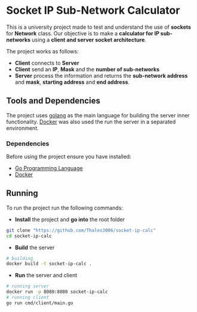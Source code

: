 # Socket IP Sub-Network Calculator

This is a university project made to test and understand the use of **sockets** for **Network** class.
Our objective is to make a **calculator for IP sub-networks** using a **client and server socket architecture**.

The project works as follows:
+ **Client** connects to **Server**
+ **Client** send an **IP**, **Mask** and the **number of sub-networks**
+ **Server** process the information and returns the **sub-network address** and **mask**, **starting address** and **end address**.

## Tools and Dependencies

The project uses [golang](https://go.dev) as the main language for building the server inner functionality.
[Docker](https://www.docker.com) was also used the run the server in a separated environment. 

### Dependencies

Before using the project ensure you have installed:
- [Go Programming Language](https://go.dev)
- [Docker](https://www.docker.com)
## Running

To run the project  run the following commands:

- **Install** the project and **go into** the root folder
```bash
git clone "https://github.com/Thales3006/socket-ip-calc"
cd socket-ip-calc
```
- **Build** the server
```bash
# building
docker build -t socket-ip-calc .
```
- **Run** the server and client
```bash
# running server
docker run -p 8080:8080 socket-ip-calc
# running client
go run cmd/client/main.go
```

